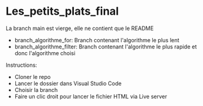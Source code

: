 # Les_petits_plats_final

La branch main est vierge, elle ne contient que le README

- branch_algorithme_for: Branch contenant l'algorithme le plus lent
- branch_algorithme_filter: Branch contenant l'algorithme le plus rapide et donc l'algorithme choisi

Instructions: 
- Cloner le repo 
- Lancer le dossier dans Visual Studio Code
- Choisir la branch 
- Faire un clic droit pour lancer le fichier HTML via Live server

